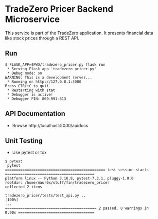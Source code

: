 # TradeZero Pricer Backend Microservice

This service is part of the TradeZero application.
It presents financial data like stock prices through a REST API.

## Run
```
$ FLASK_APP=$PWD/tradezero_pricer.py flask run
 * Serving Flask app 'tradezero_pricer.py'
 * Debug mode: on
WARNING: This is a development server...
 * Running on http://127.0.0.1:5000
Press CTRL+C to quit
 * Restarting with stat
 * Debugger is active!
 * Debugger PIN: 860-991-813
```

## API Documentation

 - Browse http://localhost:5000/apidocs


## Unit Testing

 - Use pytest or tox
~~~
$ pytest
 pytest                               
============================================== test session starts =========================================
platform linux -- Python 3.10.9, pytest-7.3.1, pluggy-1.0.0
rootdir: /home/maur0x/stuff/fin/tradezero_pricer
collected 2 items                                                                                     

tradezero_pricer/tests/test_api.py ..                                                                 [100%]
...
========================================== 2 passed, 8 warnings in 0.90s ===================================
~~~
